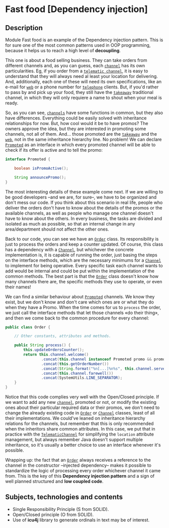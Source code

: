 # Fast food \[Dependency injection]

## Description

Module Fast food is an example of the Dependency injection pattern. This is for sure one of the most
common patterns used in OOP programming, because it helps us to reach a high level of **decoupling**.

This one is about a food selling business. They can take orders from different channels
and, as you can guess, each [`channel`](src/main/java/channels/Channel.java) has its own particularities. Eg, if you order from a
[`telematic channel`](src/main/java/channels/TelematicChannel.java), it is easy to understand that they will always need al least your location
for delivering. And, additionally, each one of these will need its own specifications, like an e-mail for [`web`](src/main/java/channels/Web.java)
or a phone number for [`telephone`](src/main/java/channels/Telephone.java) clients. But, if you'd rather to pass by and pick up your food,
they still have the [`takeaway`](src/main/java/channels/Takeaway.java) traditional channel, in which they will only requiere a name
to shout when your meal is ready.

So, as you can see, [`channels`](src/main/java/channels/Channel.java) have some functions in common, but they also have
differences. Everything could be easily solved with inheritance relationships for now. But, how cool would it be to
have promos? The owners approve the idea, but they are interested in promoting some channels, not all of them. And... those promoted are the
[`takeaway`](src/main/java/channels/Takeaway.java) and the [`web`](src/main/java/channels/Web.java), not in the same inheritance
hierarchy line. No problem! We can declare [`Promoted`](src/main/java/channels/Promoted.java) as an interface in which every
promoted channel will be able to check if its offer is active and to tell the promo:

```java
interface Promoted {

    boolean isPromoActive();

    String announcePromo();
}

````

The most interesting details of these example come next. If we are willing to be good developers –and we are, for sure–, we have to be organized
and don't mess our code. If you think about this scenario in real life, people who deliver the orders don't have to know about the details of the
promos or the available channels, as well as people who manage one channel doesn't have to know about the others.
In every business, the tasks are divided and isolated as much as possible, so that an internal change in any area/department
should not affect the other ones.

Back to our code, you can
see we have an  [`Order`](src/main/java/management/Order.java) class. Its responsibility is just to process the orders and keep a counter updated.
Of course, this class has a dependency with a [`Channel`](src/main/java/channels/Channel.java), but whichever the
concrete implementation is, it is capable of running the order, just basing the steps on the interface methods, which are the necessary minimums
for a [`Channel`](src/main/java/channels/Channel.java) to implement for being operative. Every specific task each channel wants to
add would be internal and could be put within the implementation of the common methods.
The best part is that the [`Order`](src/main/java/management/Order.java) class doesn't know how many channels there are, the specific
methods they use to operate, or even their names!

We can find a similar behaviour
about [`Promoted`](src/main/java/channels/Promoted.java) channels. We know they exist, but we don't know and don't care
which ones are or what they do when they have a Promo. When the time comes for us to `process` the order, we just call the
interface methods that let those channels «do their thing», and then we come back to the common procedure for every channel:

```java
public class Order {

    // Other constants, attributes and methods.

    public String process() {
        this.updateOrdersCounter();
        return this.channel.welcome()
                .concat(this.channel instanceof Promoted promo && promo.isActive() ? promo.announcePromo() : StringUtils.EMPTY) // Checking promos
                .concat(this.getOrderNumber())
                .concat(String.format("%n[...]%n%s", this.channel.serveClient()))
                .concat(this.channel.farewell())
                .concat(SystemUtils.LINE_SEPARATOR);
    }
}

````

Notice that this code complies very well with the Open/Closed principle. If we want to add any
new [`channel`](src/main/java/channels/Channel.java),
promoted or not, or modify the existing ones about their particular required data or their promos, we don't need to change
the already existing code in [`Order`](src/main/java/management/Order.java) or [`Channel`](src/main/java/channels/Channel.java)
classes, least of all their implementations. We could've leaned on inheritance hierarchy relations for the channels, but remember
that this is only recommended when the inheritors share common attributes. In this case, we put that in practice with the
[`TelematicChannel`](src/main/java/channels/TelematicChannel.java) for simplifying the `location` attribute management,
but always remember Java doesn't support multiple inheritance, so it's usually a better choice to use an interface whenever
it's possible.

Wrapping up: the fact that an [`Order`](src/main/java/management/Order.java) always receives a reference to
the channel in the constructor –injected dependency– makes it possible to standardize the logic of processing
every order whichever channel it came from. This is the key of this **Dependency injection pattern** and a sign of
well planned structured and **low coupled code**.

## Subjects, technologies and contents

- Single Responsibility Principle (S from SOLID).
- Open/Closed principle (O from SOLID).
- Use of **icu4j** library to generate ordinals in text may be of interest.